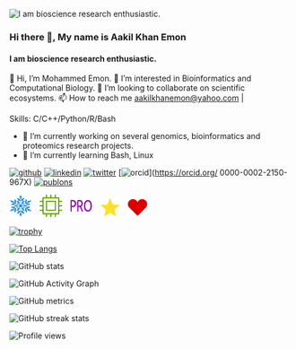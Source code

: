 ![I am bioscience research enthusiastic.](https://media-exp1.licdn.com/dms/image/C5622AQEiIB39FNev0Q/feedshare-shrink_800/0/1647488549976?e=1650499200&v=beta&t=BVgTpE7z2oS-9fU5kk1z_MY_3v4uuDoY6qEFXqWCnhQ)
### Hi there 👋, My name is Aakil Khan Emon
#### I am bioscience research enthusiastic.
👋 Hi, I’m Mohammed Emon.
👀 I’m interested in Bioinformatics and Computational Biology.
💞️ I’m looking to collaborate on scientific ecosystems.
📫 How to reach me aakilkhanemon@yahoo.com | 

Skills: C/C++/Python/R/Bash

- 🔭 I’m currently working on several genomics, bioinformatics and proteomics research projects. 
- 🌱 I’m currently learning Bash, Linux 


[<img src='https://cdn.jsdelivr.net/npm/simple-icons@3.0.1/icons/github.svg' alt='github' height='40'>](https://github.com/https://github.com/aakilkhanemon)  [<img src='https://cdn.jsdelivr.net/npm/simple-icons@3.0.1/icons/linkedin.svg' alt='linkedin' height='40'>](https://www.linkedin.com/in/https://www.linkedin.com/in/aakilkhanemon//)  [<img src='https://cdn.jsdelivr.net/npm/simple-icons@3.0.1/icons/twitter.svg' alt='twitter' height='40'>](https://twitter.com/https://twitter.com/aakilkhanemon)  [<img src='https://cdn.jsdelivr.net/npm/simple-icons@3.0.1/icons/orcid.svg' alt='orcid' height='40'>](https://orcid.org/ 0000-0002-2150-967X)  [<img src='https://cdn.jsdelivr.net/npm/simple-icons@3.0.1/icons/publons.svg' alt='publons' height='40'>](https://publons.com/researcher/4627279/mohammed-emon/)  

<a href='https://archiveprogram.github.com/'><img src='https://raw.githubusercontent.com/acervenky/animated-github-badges/master/assets/acbadge.gif' width='40' height='40'></a> <a href='https://docs.github.com/en/developers'><img src='https://raw.githubusercontent.com/acervenky/animated-github-badges/master/assets/devbadge.gif' width='40' height='40'></a> <a href='https://github.com/pricing'><img src='https://raw.githubusercontent.com/acervenky/animated-github-badges/master/assets/pro.gif' width='40' height='40'></a> <a href='https://stars.github.com/'><img src='https://raw.githubusercontent.com/acervenky/animated-github-badges/master/assets/starbadge.gif' width='35' height='35'></a> <a href='https://docs.github.com/en/github/supporting-the-open-source-community-with-github-sponsors'><img src='https://raw.githubusercontent.com/acervenky/animated-github-badges/master/assets/sponsorbadge.gif' width='35' height='35'></a> 

[![trophy](https://github-profile-trophy.vercel.app/?username=https://github.com/aakilkhanemon)](https://github.com/ryo-ma/github-profile-trophy)

[![Top Langs](https://github-readme-stats.vercel.app/api/top-langs/?username=https://github.com/aakilkhanemon)](https://github.com/anuraghazra/github-readme-stats)

![GitHub stats](https://github-readme-stats.vercel.app/api?username=https://github.com/aakilkhanemon&show_icons=true)  

![GitHub Activity Graph](https://activity-graph.herokuapp.com/graph?username=https://github.com/aakilkhanemon)  

![GitHub metrics](https://metrics.lecoq.io/https://github.com/aakilkhanemon)  

![GitHub streak stats](https://github-readme-streak-stats.herokuapp.com/?user=https://github.com/aakilkhanemon)  

![Profile views](https://gpvc.arturio.dev/https://github.com/aakilkhanemon)  
